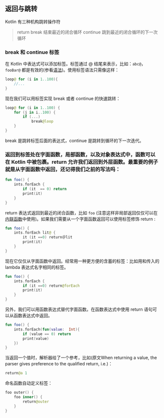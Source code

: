## 返回与跳转
Kotlin 有三种机构跳转操作符

> return 
> break 结束最近的闭合循环
> continue 跳到最近的闭合循环的下一次循环

### break 和 continue 标签
在 Kotlin 中表达式可以添加标签。标签通过 @ 结尾来表示，比如：`abc@`，`fooBar@` 都是有效的(参看[语法](http://kotlinlang.org/docs/reference/grammar.html#label))。使用标签语法只需像这样：

```kotlin
loop@ for (i in 1..100){
	//...
}
```

现在我们可以用标签实现 break 或者 continue 的快速跳转：

```kotlin
loop@ for (i in 1..100) {
	for (j in i..100) {
		if (...)
			break@loop
	}
}
```

break 是跳转标签后面的表达式，continue 是跳转到循环的下一次迭代。

###  返回到标签处在字面函数，局部函数，以及对象表达式中，函数可以在 Kotlin 中被包裹。return 允许我们返回到外层函数。最重要的例子就是从字面函数中返回，还记得我们之前的写法吗：

```kotlin
fun foo() {
	ints.forEach {
		if (it  == 0) return
		print(it)
	}
}
```

return 表达式返回到最近的闭合函数，比如 `foo` (注意这样非局部返回仅仅可以在[内联函数](http://kotlinlang.org/docs/reference/inline-functions.html)中使用)。如果我们需要从一个字面函数返回可以使用标签修饰 return :

```kotlin
fun foo() {
	ints.forEach lit@ {
		it (it ==0) return＠lit
		print(it)
	}
}
```

现在它仅仅从字面函数中返回。经常用一种更方便的含蓄的标签：比如用和传入的 lambda 表达式名字相同的标签。

```kotlin
fun foo() {
	ints.forEach {
		if (it ==0) return@forEach
		print(it)
	}
}
```

另外，我们可以用函数表达式替代字面函数。在函数表达式中使用 return 语句可以从函数表达式中返回。

```kotlin
fun foo() {
	ints.forEach(fun(value:  Int){
		if (value == 0) return
		print(value)
	})
}
```


当返回一个值时，解析器给了一个参考，比如(原文When returning a value, the parser gives preference to the qualified return, i.e.)：

```kotlin
return@a 1
```

命名函数自动定义标签：

```kotlin
foo outer() {
	foo inner() {
		return@outer
	}
}
```
